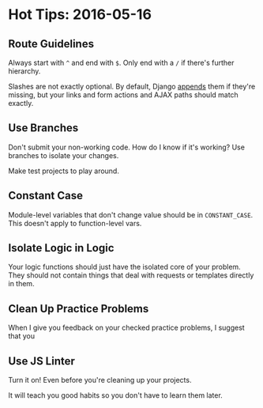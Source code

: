 # Hot Tips: 2016-05-16

## Route Guidelines

Always start with `^` and end with `$`.
Only end with a `/` if there's further hierarchy.

Slashes are not exactly optional.
By default, Django [appends](https://docs.djangoproject.com/en/1.9/ref/settings/#append-slash) them if they're missing, but your links and form actions and AJAX paths should match exactly.

## Use Branches

Don't submit your non-working code.
How do I know if it's working?
Use branches to isolate your changes.

Make test projects to play around.

## Constant Case

Module-level variables that don't change value should be in `CONSTANT_CASE`.
This doesn't apply to function-level vars.

## Isolate Logic in Logic

Your logic functions should just have the isolated core of your problem.
They should not contain things that deal with requests or templates directly in them.

## Clean Up Practice Problems

When I give you feedback on your checked practice problems, I suggest that you

## Use JS Linter

Turn it on!
Even before you're cleaning up your projects.

It will teach you good habits so you don't have to learn them later.
